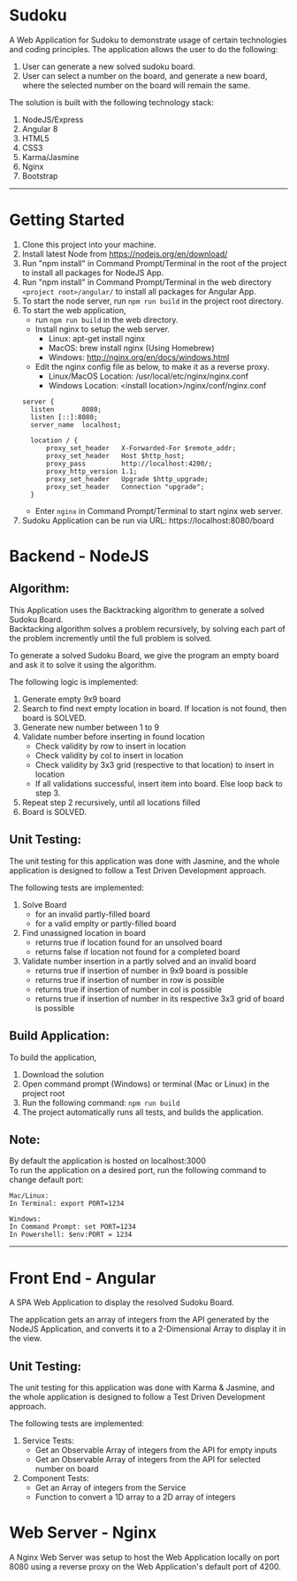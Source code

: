 # Sudoku
A Web Application for Sudoku to demonstrate usage of certain technologies and coding principles. The application allows the user to do the following:  
1. User can generate a new solved sudoku board.
2. User can select a number on the board, and generate a new board, where the selected number on the board will remain the same.


The solution is built with the following technology stack:

1. NodeJS/Express
2. Angular 8
3. HTML5
4. CSS3
5. Karma/Jasmine
6. Nginx
7. Bootstrap

---
# Getting Started
1. Clone this project into your machine.
2. Install latest Node from https://nodejs.org/en/download/
3. Run "npm install" in Command Prompt/Terminal in the root of the project to install all packages for NodeJS App.
4. Run "npm install" in Command Prompt/Terminal in the web directory `<project root>/angular/` to install all packages for Angular App.
5. To start the node server, run `npm run build` in the project root directory.
6. To start the web application,
   - run `npm run build` in the web directory.
   - Install nginx to setup the web server.  
      * Linux: apt-get install nginx
      * MacOS: brew install nginx (Using Homebrew)
      * Windows: http://nginx.org/en/docs/windows.html
   - Edit the nginx config file as below, to make it as a reverse proxy.  
      * Linux/MacOS Location: /usr/local/etc/nginx/nginx.conf  
      * Windows Location: \<install location\>/nginx/conf/nginx.conf  
   ```
   server {
     listen       8080;
     listen [::]:8080;
     server_name  localhost;

     location / {
         proxy_set_header   X-Forwarded-For $remote_addr;
         proxy_set_header   Host $http_host;
         proxy_pass         http://localhost:4200/;
         proxy_http_version 1.1;
         proxy_set_header   Upgrade $http_upgrade;
         proxy_set_header   Connection "upgrade";
     }
   ```
   - Enter `nginx` in Command Prompt/Terminal to start nginx web server.
7. Sudoku Application can be run via URL: https://localhost:8080/board

# Backend - NodeJS

## Algorithm:
This Application uses the Backtracking algorithm to generate a solved Sudoku Board.  
Backtacking algorithm solves a problem recursively, by solving each part of the problem incremently until the full problem is solved.

To generate a solved Sudoku Board, we give the program an empty board and ask it to solve it using the algorithm.

The following logic is implemented:

1. Generate empty 9x9 board
2. Search to find next empty location in board. If location is not found, then board is SOLVED.
3. Generate new number between 1 to 9
4. Validate number before inserting in found location
   - Check validity by row to insert in location
   - Check validity by col to insert in location
   - Check validity by 3x3 grid (respective to that location) to insert in location
   - If all validations successful, insert item into board. Else loop back to step 3.
5. Repeat step 2 recursively, until all locations filled
6. Board is SOLVED.

## Unit Testing:
The unit testing for this application was done with Jasmine, and the whole application is designed to follow a Test Driven Development approach.

The following tests are implemented:

1. Solve Board
   - for an invalid partly-filled board
   - for a valid emplty or partly-filled board
2. Find unassigned location in board
   - returns true if location found for an unsolved board
   - returns false if location not found for a completed board
3. Validate number insertion in a partly solved and an invalid board
   - returns true if insertion of number in 9x9 board is possible
   - returns true if insertion of number in row is possible
   - returns true if insertion of number in col is possible
   - returns true if insertion of number in its respective 3x3 grid of board is possible

## Build Application:
To build the application,  
1. Download the solution
2. Open command prompt (Windows) or terminal (Mac or Linux) in the project root
3. Run the following command: `npm run build`
4. The project automatically runs all tests, and builds the application.

## Note:
By default the application is hosted on localhost:3000  
To run the application on a desired port, run the following command to change default port:

```
Mac/Linux:  
In Terminal: export PORT=1234

Windows:  
In Command Prompt: set PORT=1234  
In Powershell: $env:PORT = 1234
```
---

# Front End - Angular
A SPA Web Application to display the resolved Sudoku Board.

The application gets an array of integers from the API generated by the NodeJS Application, and converts it to a 2-Dimensional Array to display it in the view.

## Unit Testing:
The unit testing for this application was done with Karma & Jasmine, and the whole application is designed to follow a Test Driven Development approach.

The following tests are implemented:

1. Service Tests:  
   - Get an Observable Array of integers from the API for empty inputs  
   - Get an Observable Array of integers from the API for selected number on board  
2. Component Tests:  
   - Get an Array of integers from the Service  
   - Function to convert a 1D array to a 2D array of integers  

# Web Server - Nginx
A Nginx Web Server was setup to host the Web Application locally on port 8080 using a reverse proxy on the Web Application's default port of 4200.